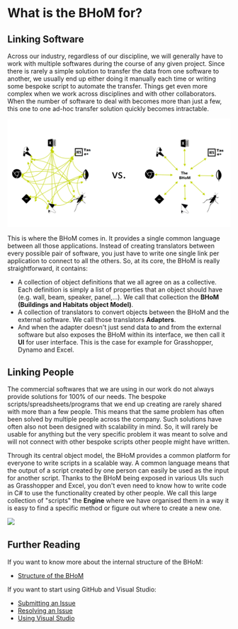 # What is the BHoM for?
## Linking Software

Across our industry, regardless of our discipline, we will generally have to work with multiple softwares during the course of any given project. Since there is rarely a simple solution to transfer the data from one software to another, we usually end up either doing it manually each time or writing some bespoke script to automate the transfer. Things get even more complex when we work across disciplines and with other collaborators. When the number of software to deal with becomes more than just a few, this one to one ad-hoc transfer solution quickly becomes intractable.


![img](../img/InteropA.png)

This is where the BHoM comes in. It provides a single common language between all those applications. Instead of creating translators between every possible pair of software, you just have to write one single link per application to connect to all the others. So, at its core, the BHoM is really straightforward, it contains:
- A collection of object definitions that we all agree on as a collective. Each definition is simply a list of properties that an object should have (e.g. wall, beam, speaker, panel,...). We call that collection the **BHoM (Buildings and Habitats object Model)**.
- A collection of translators to convert objects between the BHoM and the external software. We call those translators **Adapters**. 
- And when the adapter doesn't just send data to and from the external software but also exposes the BHoM within its interface, we then call it **UI** for user interface. This is the case for example for Grasshopper, Dynamo and Excel.

## Linking People

The commercial softwares that we are using in our work do not always provide solutions for 100% of our needs. The bespoke scripts/spreadsheets/programs that we end up creating are rarely shared with more than a few people. This means that the same problem has often been solved by multiple people across the company. Such solutions have often also not been designed with scalability in mind. So, it will rarely be usable for anything but the very specific problem it was meant to solve and will not connect with other bespoke scripts other people might have written.

Through its central object model, the BHoM provides a common platform for everyone to write scripts in a scalable way. A common language means that the output of a script created by one person can easily be used as the input for another script. Thanks to the BHoM being exposed in various UIs such as Grasshopper and Excel, you don't even need to know how to write code in C# to use the functionality created by other people. We call this large collection of "scripts" the **Engine** where we have organised them in a way it is easy to find a specific method or figure out where to create a new one.   

![](https://user-images.githubusercontent.com/16853390/50327328-8c784100-0529-11e9-85d0-3ea7285eb794.png)

## Further Reading

If you want to know more about the internal structure of the BHoM:
* [Structure of the BHoM](/Structure-of-the-BHoM)

If you want to start using GitHub and Visual Studio:
* [Submitting an Issue](/Submitting-an-Issue)
* [Resolving an Issue](/Resolving-an-Issue) 
* [Using Visual Studio](/Using-Visual-Studio)
